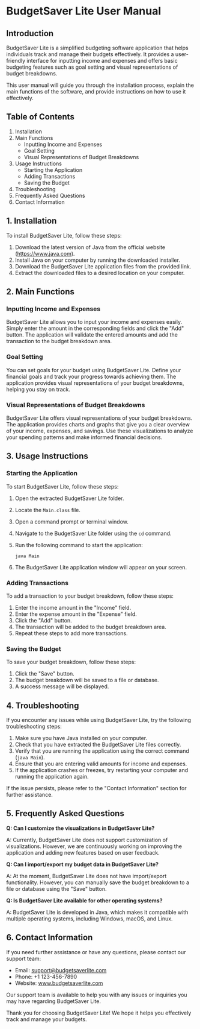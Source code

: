 # BudgetSaver Lite User Manual

## Introduction

BudgetSaver Lite is a simplified budgeting software application that helps individuals track and manage their budgets effectively. It provides a user-friendly interface for inputting income and expenses and offers basic budgeting features such as goal setting and visual representations of budget breakdowns.

This user manual will guide you through the installation process, explain the main functions of the software, and provide instructions on how to use it effectively.

## Table of Contents

1. Installation
2. Main Functions
   - Inputting Income and Expenses
   - Goal Setting
   - Visual Representations of Budget Breakdowns
3. Usage Instructions
   - Starting the Application
   - Adding Transactions
   - Saving the Budget
4. Troubleshooting
5. Frequently Asked Questions
6. Contact Information

## 1. Installation

To install BudgetSaver Lite, follow these steps:

1. Download the latest version of Java from the official website (https://www.java.com).
2. Install Java on your computer by running the downloaded installer.
3. Download the BudgetSaver Lite application files from the provided link.
4. Extract the downloaded files to a desired location on your computer.

## 2. Main Functions

### Inputting Income and Expenses

BudgetSaver Lite allows you to input your income and expenses easily. Simply enter the amount in the corresponding fields and click the "Add" button. The application will validate the entered amounts and add the transaction to the budget breakdown area.

### Goal Setting

You can set goals for your budget using BudgetSaver Lite. Define your financial goals and track your progress towards achieving them. The application provides visual representations of your budget breakdowns, helping you stay on track.

### Visual Representations of Budget Breakdowns

BudgetSaver Lite offers visual representations of your budget breakdowns. The application provides charts and graphs that give you a clear overview of your income, expenses, and savings. Use these visualizations to analyze your spending patterns and make informed financial decisions.

## 3. Usage Instructions

### Starting the Application

To start BudgetSaver Lite, follow these steps:

1. Open the extracted BudgetSaver Lite folder.
2. Locate the `Main.class` file.
3. Open a command prompt or terminal window.
4. Navigate to the BudgetSaver Lite folder using the `cd` command.
5. Run the following command to start the application:

   ```
   java Main
   ```

6. The BudgetSaver Lite application window will appear on your screen.

### Adding Transactions

To add a transaction to your budget breakdown, follow these steps:

1. Enter the income amount in the "Income" field.
2. Enter the expense amount in the "Expense" field.
3. Click the "Add" button.
4. The transaction will be added to the budget breakdown area.
5. Repeat these steps to add more transactions.

### Saving the Budget

To save your budget breakdown, follow these steps:

1. Click the "Save" button.
2. The budget breakdown will be saved to a file or database.
3. A success message will be displayed.

## 4. Troubleshooting

If you encounter any issues while using BudgetSaver Lite, try the following troubleshooting steps:

1. Make sure you have Java installed on your computer.
2. Check that you have extracted the BudgetSaver Lite files correctly.
3. Verify that you are running the application using the correct command (`java Main`).
4. Ensure that you are entering valid amounts for income and expenses.
5. If the application crashes or freezes, try restarting your computer and running the application again.

If the issue persists, please refer to the "Contact Information" section for further assistance.

## 5. Frequently Asked Questions

**Q: Can I customize the visualizations in BudgetSaver Lite?**

A: Currently, BudgetSaver Lite does not support customization of visualizations. However, we are continuously working on improving the application and adding new features based on user feedback.

**Q: Can I import/export my budget data in BudgetSaver Lite?**

A: At the moment, BudgetSaver Lite does not have import/export functionality. However, you can manually save the budget breakdown to a file or database using the "Save" button.

**Q: Is BudgetSaver Lite available for other operating systems?**

A: BudgetSaver Lite is developed in Java, which makes it compatible with multiple operating systems, including Windows, macOS, and Linux.

## 6. Contact Information

If you need further assistance or have any questions, please contact our support team:

- Email: support@budgetsaverlite.com
- Phone: +1 123-456-7890
- Website: www.budgetsaverlite.com

Our support team is available to help you with any issues or inquiries you may have regarding BudgetSaver Lite.

Thank you for choosing BudgetSaver Lite! We hope it helps you effectively track and manage your budgets.